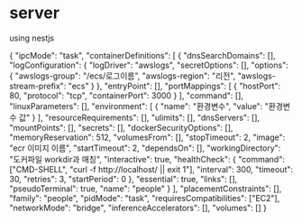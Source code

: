 # server

using nestjs

{
"ipcMode": "task",
"containerDefinitions": [
{
"dnsSearchDomains": [],
"logConfiguration": {
"logDriver": "awslogs",
"secretOptions": [],
"options": {
"awslogs-group": "/ecs/로그이름",
"awslogs-region": "리전",
"awslogs-stream-prefix": "ecs"
}
},
"entryPoint": [],
"portMappings": [
{
"hostPort": 80,
"protocol": "tcp",
"containerPort": 3000
}
],
"command": [],
"linuxParameters": [],
"environment": [
{
"name": "환경변수",
"value": "환경변수 값"
}
],
"resourceRequirements": [],
"ulimits": [],
"dnsServers": [],
"mountPoints": [],
"secrets": [],
"dockerSecurityOptions": [],
"memoryReservation": 512,
"volumesFrom": [],
"stopTimeout": 2,
"image": "ecr 이미지 이름",
"startTimeout": 2,
"dependsOn": [],
"workingDirectory": "도커파일 workdir과 매칭",
"interactive": true,
"healthCheck": {
"command": ["CMD-SHELL", "curl -f http://localhost/ || exit 1"],
"interval": 300,
"timeout": 30,
"retries": 3,
"startPeriod": 0
},
"essential": true,
"links": [],
"pseudoTerminal": true,
"name": "people"
}
],
"placementConstraints": [],
"family": "people",
"pidMode": "task",
"requiresCompatibilities": ["EC2"],
"networkMode": "bridge",
"inferenceAccelerators": [],
"volumes": []
}
